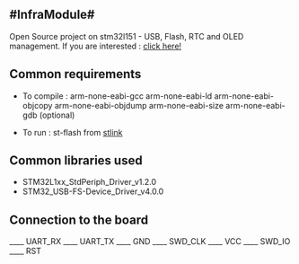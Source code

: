 #InfraModule#
-----------

Open Source project on stm32l151 - USB, Flash, RTC and OLED management.
If you are interested : [click here!](http://la-bluefrog.myinstapage.com/)


Common requirements
-------------------

- To compile :
    arm-none-eabi-gcc
    arm-none-eabi-ld
    arm-none-eabi-objcopy
    arm-none-eabi-objdump
    arm-none-eabi-size
    arm-none-eabi-gdb (optional)

- To run :
    st-flash from [stlink](https://github.com/texane/stlink)

Common libraries used
---------------------

- STM32L1xx_StdPeriph_Driver_v1.2.0
- STM32_USB-FS-Device_Driver_v4.0.0



Connection to the board
-----------------------

____ UART_RX
____ UART_TX
____ GND
____ SWD_CLK
____ VCC
____ SWD_IO
____ RST

